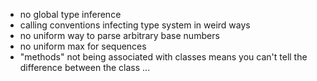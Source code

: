 * no global type inference
* calling conventions infecting type system in weird ways
* no uniform way to parse arbitrary base numbers
* no uniform max for sequences
* "methods" not being associated with classes means you can't tell the difference between the class ... 

